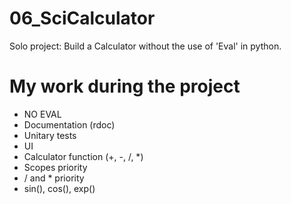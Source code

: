 # 06_SciCalculator
Solo project: Build a Calculator without the use of 'Eval' in python.

# My work during the project
- NO EVAL
- Documentation (rdoc)
- Unitary tests
- UI
- Calculator function (+, -, /, *)
- Scopes priority
- / and * priority
- sin(), cos(), exp()
